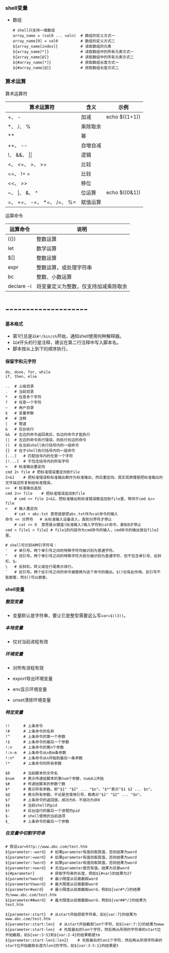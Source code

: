 ### shell变量

- 数组

  ```
  # shell只支持一维数组
  array_name = (val0 ... valn)	# 数组的定义方式一
  array_name[0] = val0			# 数组的定义方式二
  ${array_name[index]}			# 读取数组的元素
  ${array_name[*]}				# 读取数组中的所有元素方式一
  ${array_name[@]}				# 读取数组中的所有元素方式二
  ${#array_name[*]}				# 获取数组长度方式一
  ${#array_name[@]}				# 获取数组长度方式二
  ```

### 算术运算

算术运算符

| 算术运算符                 | **含义** | 示例          |
| -------------------------- | -------- | ------------- |
| +、 -                      | 加减     | echo $((1+1)) |
| *、 /、 %                  | 乘除取余 |               |
| **                         | 幂       |               |
| ++、 --                    | 自增自减 |               |
| !、 &&、 \|\|              | 逻辑     |               |
| <、 <=、 >、 >=            | 比较     |               |
| ==、 != =                  | 比较     |               |
| <<、 >>                    | 移位     |               |
| ~、 \|、 &、 ^             | 位运算   | echo $((0&1)) |
| =、 +=、 -=、 *=、 /=、 %= | 赋值运算 |               |

运算命令

| 运算命令   | 说明                                 |
| ---------- | ------------------------------------ |
| (())       | 整数运算                             |
| let        | 数学运算                             |
| $[]        | 整数运算                             |
| expr       | 整数运算，或处理字符串               |
| bc         | 整数、小数运算                       |
| declare -i | 将变量定义为整数，仅支持加减乘除取余 |



# --------------------

#### 基本格式

  * 第1行总是以`#!/bin/sh`开始，通知shell使用何种解释器。
  * 以`#`开头的行是注释，建议在第二行注释中写入脚本名。
  * 脚本按从上到下的顺序执行。

#### 保留字和元字符

```
do, done, for, while
if, then, else
```

```shell
..	# 上级目录
.	# 当前目录
*	# 任意多个字符
?	# 任意一个字符
~	# 用户目录
$	# 变量参数
#	# 注释
|	# 管道
&	# 后台执行
&&	# 左边的命令返回真后，右边的命令才能执行
||	# 左边的命令执行错误，则执行右边的命令
()	# 在当前shell执行括号内的一组命令
{}	# 在子shell执行括号内的一组命令
[...]	# 匹配括号内的任意一个字符
[!...]	# 不包含括号内的所有字符
>	# 标准输出重定向
cmd 2> file	# 把标准错误重定向到file
2>&1	# 把标准错误和标准输出都作为标准输出，然后重定向。其实现原理是把标准输出的文件描述符复制给标准错误。
>>	# 标准输出追加
cmd 2>> file	# 把标准错误追加到file
	# cmd >> file 2>&1，把标准输出和标准错误都追加到file里，等同于cmd &>> file
<	# 输入重定向
	# cat < abc.txt 意思就是把abc.txt作为cat命令的输入
命令 << 分界符	# 从标准输入设备读入，直到分界符才停止
	# cat << 0	意思是从键盘(标准输入)输入字符到cat命令，直到0才停止
cmd < file1 > file2	# file1的内容作为cmd命令的输入，cmd命令的输出放在file2里。

# shell可识别4种引字符号：
'	# 单引号。两个单引号之间的特殊字符均被识别为普通字符。
"	# 双引号。两个单引号之间的特殊字符大部分被识别为普通字符，但不包含单引号、反斜杠、$。
\	# 反斜杠。转义或在行尾表示续行。
`	# 反引号。两个反引号之间的命令被替换为这个命令的输出。$()也有此作用。反引号不能嵌套，而$()可以嵌套。
```

#### shell变量

##### 整型变量

- 变量默认是字符串，要让它是整型需要这么写`var=$((3))`。

##### 本地变量

- 仅对当前进程有效

##### 环境变量

- 对所有进程有效

- export导出环境变量
- env显示环境变量
- unset清除环境变量

##### 特定变量

```
!!		# 上条命令
!#		# 上条命令的名称
!^		# 上条命令的第一个参数
!$		# 上条命令的最后一个参数
!:n		# 上条命令的第n个参数
!:n-m	# 上条命令从n到m条参数
!:n*	# 上条命令从n开始到最后一条参数
!*		# 上条命令的所有参数

$0		# 当前脚本的文件名
$num	# 表示传递给脚本的第num个参数，num从1开始
$#		# 传递给脚本的参数个数
$*		# 表示所有参数。即"$1" "$2" ... "$n"。"$*"表示"$1 $2 ... $n"。
$@		# 表示所有参数。不论是否使用引号，都表示"$1" "$2" ... "$n"。
$?		# 上条命令的返回值，成功为0，不成功为非0
$$		# 当前shell的pid
$!		# 后台运行的最后一个进程的pid
$-		# shell使用的当前选项
$_		# 上条命令的最后一个参数
```

##### 在变量中切割字符串

```
# 假设var=http://www.abc.com/test.htm
${parameter:-word}	# 如果parameter有值则取其值，否则结果为word
${parameter:=word}	# 如果parameter有值则取其值，否则结果为word
${parameter:?word}	# 如果parameter有值则取其值，否则结果为word
${parameter:+word}	# 无论parameter是否有值，结果为总是word
${#parameter}		# 获取字符串的长度，例如${#var}的结果为27
${parameter%word} 	# 最小限度从后面截取word
${parameter%%word} 	# 最大限度从后面截取word
${parameter#word} 	# 最小限度从前面截取word，例如${var#*/}的结果为/www.abc.com/test.htm
${parameter##word} 	# 最大限度从前面截取word，例如${var##*/}的结果为test.htm

${parameter:start}	# 从start开始获取字符串，如${var:7}的结果为www.abc.com/test.htm
${parameter:start:len}	# 从start开始截取len个字符，如${var:7:3}的结果为www
${parameter:start-len}	# 先取最右的len个字符，然后再从所得的字符串的start位开始截取，如${var:3-5}和${var:2-4}的结果都是tm
${parameter:start-len1:len2}	# 先取最右的len1个字符，然后再从所得字符串的start位开始截取长度为len2的字符。如${var:3-5:1}的结果是t
```

